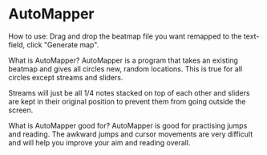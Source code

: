 # AutoMapper
How to use:
Drag and drop the beatmap file you want remapped to the text-field, click "Generate map".

What is AutoMapper?
AutoMapper is a program that takes an existing beatmap and gives all circles new, random locations.
This is true for all circles except streams and sliders.

Streams will just be all 1/4 notes stacked on top of each other and sliders are kept
in their original position to prevent them from going outside the screen.

What is AutoMapper good for?
AutoMapper is good for practising jumps and reading. The awkward jumps and cursor movements
are very difficult and will help you improve your aim and reading overall. 
